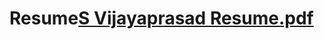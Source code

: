 # Resume[S Vijayaprasad Resume.pdf](https://github.com/svijaym/Resume/files/9903622/S.Vijayaprasad.Resume.pdf)

